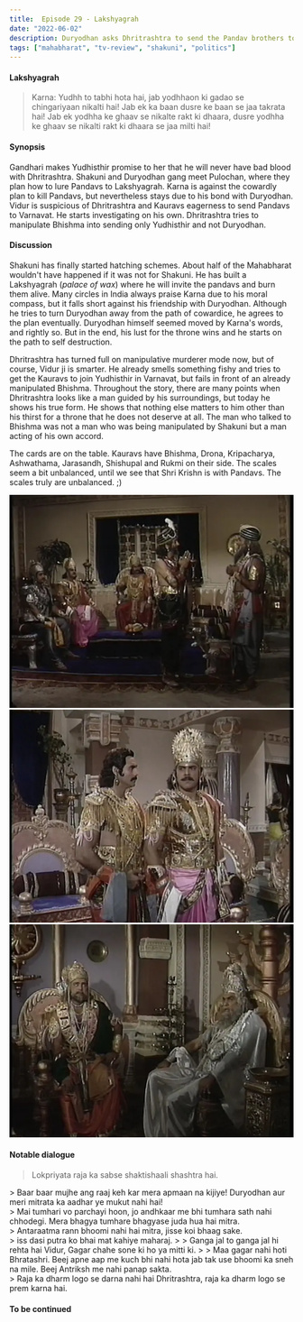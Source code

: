 ```yaml
---
title:  Episode 29 - Lakshyagrah
date: "2022-06-02"
description: Duryodhan asks Dhritrashtra to send the Pandav brothers to Varnavat to attend a festival. He threatens to commit suicide if Pandav brothers are not sent to Varnavat.
tags: ["mahabharat", "tv-review", "shakuni", "politics"]
---
```

#### Lakshyagrah
>  Karna: Yudhh to tabhi hota hai, jab yodhhaon ki gadao se chingariyaan nikalti hai! Jab ek ka baan dusre ke baan se jaa takrata hai! Jab ek yodhha ke ghaav se nikalte rakt ki dhaara, dusre yodhha ke ghaav se nikalti rakt ki dhaara se jaa milti hai! 

#### Synopsis 
Gandhari  makes Yudhisthir promise to her that he will never have
bad blood with Dhritrashtra. Shakuni and Duryodhan gang meet Pulochan, where
they plan how to lure Pandavs to Lakshyagrah. Karna is against the cowardly
plan to kill Pandavs, but nevertheless stays due to his bond with Duryodhan.
Vidur is suspicious of Dhritrashtra and Kauravs eagerness to send Pandavs to
Varnavat. He starts investigating on his own. Dhritrashtra tries to manipulate
Bhishma into sending only Yudhisthir and not Duryodhan.

#### Discussion 
Shakuni has finally started hatching schemes. About half of the Mahabharat
wouldn't have happened if it was not for Shakuni. He has built a Lakshyagrah
(_palace of wax_) where he will invite the pandavs and burn them alive. Many
circles in India always praise Karna due to his moral compass, but it falls
short against his friendship with Duryodhan. Although he tries to turn
Duryodhan away from the path of cowardice, he agrees to the plan eventually. 
Duryodhan himself seemed moved by Karna's words, and rightly so. But in the
end, his lust for the throne wins and he starts on the path to self
destruction. 

Dhritrashtra has turned full on manipulative murderer mode now, but of course,
Vidur ji is smarter. He already smells something fishy and tries to get the
Kauravs to join Yudhisthir in Varnavat, but fails in front of an already
manipulated Bhishma. Throughout the story, there are many points when
Dhritrashtra looks like a man guided by his surroundings, but today he shows
his true form. He shows that nothing else matters to him other than his thirst
for a throne that he does not deserve at all. The man who talked to Bhishma
was not a man who was being manipulated by Shakuni but a man acting of his own
accord. 

The cards are on the table. Kauravs have Bhishma, Drona, Kripacharya,
Ashwathama, Jarasandh, Shishupal and Rukmi on their side. The scales seem a bit
unbalanced, until we see that Shri Krishn is with Pandavs. The scales truly are
unbalanced. ;)

![Duryodhan gang meets Pulochan](../../assets/mahabharat/ep_29_1.webp)
![Karna tries to turn Duryodhan](../../assets/mahabharat/ep_29_3.webp)
![Dhritrashtra gets Bhishma to send Pandavs](../../assets/mahabharat/ep_29_4.webp)

#### Notable dialogue
> Lokpriyata raja ka sabse shaktishaali shashtra hai.
<div></div>
> Baar baar mujhe ang raaj keh kar mera apmaan na kijiye! Duryodhan aur meri mitrata ka aadhar ye mukut nahi hai!
<div></div>
> Mai tumhari vo parchayi hoon, jo andhkaar me bhi tumhara sath nahi chhodegi. Mera bhagya tumhare bhagyase juda hua hai mitra.
<div></div>
> Antaraatma rann bhoomi nahi hai mitra, jisse koi bhaag sake.
<div></div>
> iss dasi putra ko bhai mat kahiye maharaj. 
>
> Ganga jal to ganga jal hi rehta hai Vidur, Gagar chahe sone ki ho ya mitti ki.
>
> Maa gagar nahi hoti Bhratashri. Beej apne aap me kuch bhi nahi hota jab tak use bhoomi ka sneh na mile. Beej Antriksh me nahi panap sakta. 
<div></div>
> Raja ka dharm logo se darna nahi hai Dhritrashtra, raja ka dharm logo se prem karna hai.
<div></div>


#### To be continued
